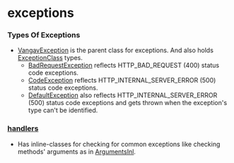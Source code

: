 # exceptions

### Types Of Exceptions

+ [VangavException](https://github.com/vangav/vos_backend/blob/master/src/com/vangav/backend/exceptions/VangavException.java) is the parent class for exceptions. And also holds [ExceptionClass](https://github.com/vangav/vos_backend/blob/master/src/com/vangav/backend/exceptions/VangavException.java#L86) types.
  + [BadRequestException](https://github.com/vangav/vos_backend/blob/master/src/com/vangav/backend/exceptions/BadRequestException.java) reflects HTTP_BAD_REQUEST (400) status code exceptions.
  + [CodeException](https://github.com/vangav/vos_backend/blob/master/src/com/vangav/backend/exceptions/CodeException.java) reflects HTTP_INTERNAL_SERVER_ERROR (500) status code exceptions.
  + [DefaultException](https://github.com/vangav/vos_backend/blob/master/src/com/vangav/backend/exceptions/DefaultException.java) also reflects HTTP_INTERNAL_SERVER_ERROR (500) status code exceptions and gets thrown when the exception's type can't be identified.
  
### [handlers](https://github.com/vangav/vos_backend/tree/master/src/com/vangav/backend/exceptions/handlers)

+ Has inline-classes for checking for common exceptions like checking methods' arguments as in [ArgumentsInl](https://github.com/vangav/vos_backend/blob/master/src/com/vangav/backend/exceptions/handlers/ArgumentsInl.java).
